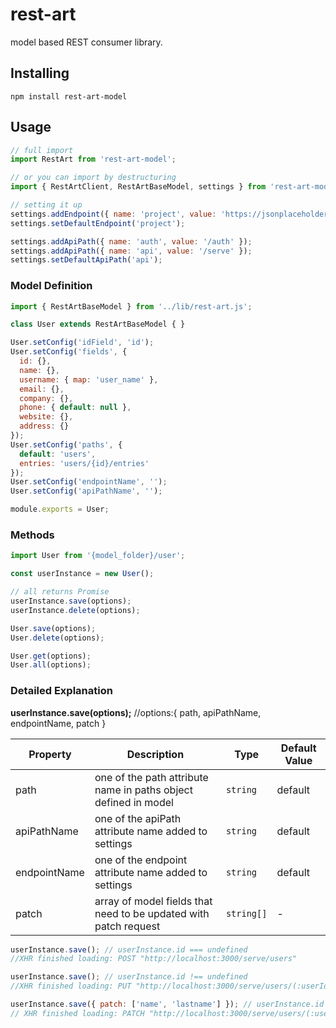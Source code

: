 # rest-art
model based REST consumer library.

## Installing
`npm install rest-art-model`

## Usage
```javascript
// full import
import RestArt from 'rest-art-model';

// or you can import by destructuring
import { RestArtClient, RestArtBaseModel, settings } from 'rest-art-model';

// setting it up
settings.addEndpoint({ name: 'project', value: 'https://jsonplaceholder.typicode.com/' });
settings.setDefaultEndpoint('project');

settings.addApiPath({ name: 'auth', value: '/auth' });
settings.addApiPath({ name: 'api', value: '/serve' });
settings.setDefaultApiPath('api');
```

### Model Definition

``` javascript
import { RestArtBaseModel } from '../lib/rest-art.js';

class User extends RestArtBaseModel { }

User.setConfig('idField', 'id');
User.setConfig('fields', {
  id: {},
  name: {},
  username: { map: 'user_name' },
  email: {},
  company: {},
  phone: { default: null },
  website: {},
  address: {}
});
User.setConfig('paths', {
  default: 'users',
  entries: 'users/{id}/entries'
});
User.setConfig('endpointName', '');
User.setConfig('apiPathName', '');

module.exports = User;
```

### Methods

```javascript
import User from '{model_folder}/user';

const userInstance = new User();

// all returns Promise
userInstance.save(options);
userInstance.delete(options);

User.save(options);
User.delete(options);

User.get(options);
User.all(options);
```

### Detailed Explanation

**userInstance.save(options);** //options:{ path, apiPathName, endpointName, patch }

|Property|Description|Type|Default Value|
|--------|-----------|----|--------|
|path|one of the path attribute name in paths object defined in model|`string`|default|
|apiPathName|one of the apiPath attribute name added to settings|`string`|default|
|endpointName|one of the endpoint attribute name added to settings|`string`|default|
|patch|array of model fields that need to be updated with patch request|`string[]`|-|

```javascript
userInstance.save(); // userInstance.id === undefined
//XHR finished loading: POST "http://localhost:3000/serve/users"

userInstance.save(); // userInstance.id !== undefined
//XHR finished loading: PUT "http://localhost:3000/serve/users/(:userId)"

userInstance.save({ patch: ['name', 'lastname'] }); // userInstance.id !== undefined
// XHR finished loading: PATCH "http://localhost:3000/serve/users/(:userId)"
```
